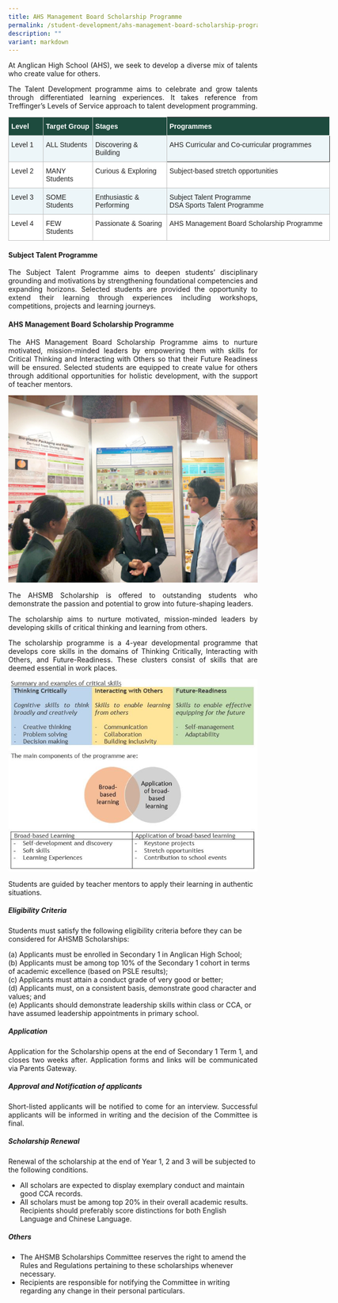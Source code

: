 ```yaml
---
title: AHS Management Board Scholarship Programme
permalink: /student-development/ahs-management-board-scholarship-programme/
description: ""
variant: markdown
---
```

<p align="justify">
At Anglican High School (AHS), we seek to develop a diverse mix of talents who create value for others.</p>

<p align="justify">
The Talent Development programme aims to celebrate and grow talents through differentiated learning experiences. It takes reference from Treffinger’s Levels of Service approach to talent development programming.</p>

<table style="border-collapse:collapse;border-spacing:0;table-layout: fixed; width: 650px" class="tg"><colgroup><col style="width: 70px"><col style="width: 100px"><col style="width: 150px"><col style="width: 330px"></colgroup><thead><tr><th style="background-color:#1d4b3e;border-color:#c0c0c0;border-style:solid;border-width:1px;color:#FFF;font-family:Arial, sans-serif;font-size:14px;font-weight:bold;overflow:hidden;padding:10px 5px;text-align:left;vertical-align:top;word-break:normal"><span style="font-weight:bold;color:#FFF;background-color:#1d4b3e">Level</span></th><th style="background-color:#1d4b3e;border-color:#c0c0c0;border-style:solid;border-width:1px;color:#FFF;font-family:Arial, sans-serif;font-size:14px;font-weight:bold;overflow:hidden;padding:10px 5px;text-align:left;vertical-align:top;word-break:normal"><span style="font-weight:bold;color:#FFF;background-color:#1d4b3e">Target Group</span></th><th style="background-color:#1d4b3e;border-color:#c0c0c0;border-style:solid;border-width:1px;color:#FFF;font-family:Arial, sans-serif;font-size:14px;font-weight:bold;overflow:hidden;padding:10px 5px;text-align:left;vertical-align:top;word-break:normal"><span style="font-weight:bold;color:#FFF;background-color:#1d4b3e">Stages</span></th><th style="background-color:#1d4b3e;border-color:c0c0c0;border-style:solid;border-width:1px;color:#FFF;font-family:Arial, sans-serif;font-size:14px;font-weight:bold;overflow:hidden;padding:10px 5px;text-align:left;vertical-align:top;word-break:normal"><span style="font-weight:bold;color:#FFF;background-color:#1d4b3e">Programmes</span></th></tr></thead><tbody><tr><td style="background-color:#EDF6F9;border-color:#c0c0c0;border-style:solid;border-width:1px;color:#222;font-family:Arial, sans-serif;font-size:14px;overflow:hidden;padding:10px 5px;text-align:left;vertical-align:top;word-break:normal"><span style="color:#222;background-color:#EDF6F9">Level 1</span></td><td style="background-color:#EDF6F9;border-color:#c0c0c0;border-style:solid;border-width:1px;color:#222;font-family:Arial, sans-serif;font-size:14px;overflow:hidden;padding:10px 5px;text-align:left;vertical-align:top;word-break:normal"><span style="color:#222;background-color:#EDF6F9">ALL Students</span></td><td style="background-color:#EDF6F9;border-color:#c0c0c0;border-style:solid;border-width:1px;color:#222;font-family:Arial, sans-serif;font-size:14px;overflow:hidden;padding:10px 5px;text-align:left;vertical-align:top;word-break:normal"><span style="color:#222;background-color:#EDF6F9">Discovering &amp; Building</span><br></td><td style="background-color:#EDF6F9;border-color:c0c0c0;border-style:solid;border-width:1px;color:#222;font-family:Arial, sans-serif;font-size:14px;overflow:hidden;padding:10px 5px;text-align:left;vertical-align:top;word-break:normal"><span style="color:#222;background-color:#EDF6F9">AHS Curricular and Co-curricular programmes</span><br></td></tr><tr><td style="background-color:#FFF;border-color:#c0c0c0;border-style:solid;border-width:1px;color:#222;font-family:Arial, sans-serif;font-size:14px;overflow:hidden;padding:10px 5px;text-align:left;vertical-align:top;word-break:normal"><span style="color:#222;background-color:#FFF">Level 2</span></td><td style="background-color:#FFF;border-color:#c0c0c0;border-style:solid;border-width:1px;color:#222;font-family:Arial, sans-serif;font-size:14px;overflow:hidden;padding:10px 5px;text-align:left;vertical-align:top;word-break:normal"><span style="color:#222;background-color:#FFF">MANY Students</span></td><td style="background-color:#FFF;border-color:#c0c0c0;border-style:solid;border-width:1px;color:#222;font-family:Arial, sans-serif;font-size:14px;overflow:hidden;padding:10px 5px;text-align:left;vertical-align:top;word-break:normal"><span style="color:#222;background-color:#FFF">Curious &amp; Exploring</span><br></td><td style="background-color:#FFF;border-color:#c0c0c0;border-style:solid;border-width:1px;color:#222;font-family:Arial, sans-serif;font-size:14px;overflow:hidden;padding:10px 5px;text-align:left;vertical-align:top;word-break:normal"><span style="color:#222;background-color:#FFF">Subject-based stretch opportunities</span><br></td></tr><tr><td style="background-color:#EDF6F9;border-color:#c0c0c0;border-style:solid;border-width:1px;color:#222;font-family:Arial, sans-serif;font-size:14px;overflow:hidden;padding:10px 5px;text-align:left;vertical-align:top;word-break:normal"><span style="color:#222;background-color:#EDF6F9">Level 3 </span></td><td style="background-color:#EDF6F9;border-color:#c0c0c0;border-style:solid;border-width:1px;color:#222;font-family:Arial, sans-serif;font-size:14px;overflow:hidden;padding:10px 5px;text-align:left;vertical-align:top;word-break:normal"><span style="color:#222;background-color:#EDF6F9">SOME Students </span></td><td style="background-color:#EDF6F9;border-color:#c0c0c0;border-style:solid;border-width:1px;color:#222;font-family:Arial, sans-serif;font-size:14px;overflow:hidden;padding:10px 5px;text-align:left;vertical-align:top;word-break:normal"><span style="color:#222;background-color:#EDF6F9">Enthusiastic &amp; Performing</span></td><td style="background-color:#EDF6F9;border-color:#c0c0c0;border-style:solid;border-width:1px;color:#222;font-family:Arial, sans-serif;font-size:14px;overflow:hidden;padding:10px 5px;text-align:left;vertical-align:top;word-break:normal"><span style="color:#222;background-color:#EDF6F9">Subject Talent Programme</span><br><span style="color:#222;background-color:#EDF6F9">DSA Sports Talent Programme</span><br></td></tr><tr><td style="background-color:#FFF;border-color:#c0c0c0;border-style:solid;border-width:1px;color:#222;font-family:Arial, sans-serif;font-size:14px;overflow:hidden;padding:10px 5px;text-align:left;vertical-align:top;word-break:normal"><span style="color:#222;background-color:#FFF">Level 4</span></td><td style="background-color:#FFF;border-color:#c0c0c0;border-style:solid;border-width:1px;color:#222;font-family:Arial, sans-serif;font-size:14px;overflow:hidden;padding:10px 5px;text-align:left;vertical-align:top;word-break:normal"><span style="color:#222;background-color:#FFF">FEW Students </span></td><td style="background-color:#FFF;border-color:#c0c0c0;border-style:solid;border-width:1px;color:#222;font-family:Arial, sans-serif;font-size:14px;overflow:hidden;padding:10px 5px;text-align:left;vertical-align:top;word-break:normal"><span style="color:#222;background-color:#FFF">Passionate &amp; Soaring</span><br></td><td style="background-color:#FFF;border-color:#c0c0c0;border-style:solid;border-width:1px;color:#222;font-family:Arial, sans-serif;font-size:14px;overflow:hidden;padding:10px 5px;text-align:left;vertical-align:top;word-break:normal"><span style="color:#222;background-color:#FFF">AHS Management Board Scholarship Programme</span></td></tr></tbody></table>

#### Subject Talent Programme
<p align="justify">
The Subject Talent Programme aims to deepen students’ disciplinary grounding and motivations by strengthening foundational competencies and expanding horizons. Selected students are provided the opportunity to extend their learning through experiences including workshops, competitions, projects and learning journeys.</p>

#### AHS Management Board Scholarship Programme
<p align="justify">
The AHS Management Board Scholarship Programme aims to nurture motivated, mission-minded leaders by empowering them with skills for Critical Thinking and Interacting with Others so that their Future Readiness will be ensured. Selected students are equipped to create value for others through additional opportunities for holistic development, with the support of teacher mentors.</p>

![](/images/Student%20Development/Talent%20Development/Talent_Dev_01.jpg)

<p align="justify">
The AHSMB Scholarship is offered to outstanding students who demonstrate the passion and potential to grow into future-shaping leaders.</p>

<p align="justify">
The scholarship aims to nurture motivated, mission-minded leaders by developing skills of critical thinking and learning from others.</p>

<p align="justify">
The scholarship programme is a 4-year developmental programme that develops core skills in the domains of Thinking Critically, Interacting with Others, and Future-Readiness. These clusters consist of skills that are deemed essential in work places.</p>

![ahsmb](/images/AHSMB_Scholarship_Programme.jpg)

Students are guided by teacher mentors to apply their learning in authentic situations.


##### Eligibility Criteria
Students must satisfy the following eligibility criteria before they can be considered for AHSMB Scholarships:

(a) Applicants must be enrolled in Secondary 1 in Anglican High School;<br>
(b) Applicants must be among top 10% of the Secondary 1 cohort in terms of academic excellence (based on PSLE results);
<br>
(c) Applicants must attain a conduct grade of very good or better;<br>
(d) Applicants must, on a consistent basis, demonstrate good character and values; and<br>
(e) Applicants should demonstrate leadership skills within class or CCA, or have assumed leadership appointments in primary school.<br>

##### Application

<p align="justify">
Application for the Scholarship opens at the end of Secondary 1 Term 1, and closes two weeks after. Application forms and links will be communicated via Parents Gateway.</p>

##### Approval and Notification of applicants
<p align="justify">
Short-listed applicants will be notified to come for an interview. Successful applicants will be informed in writing and the decision of the Committee is final.</p>

##### Scholarship Renewal
Renewal of the scholarship at the end of Year 1, 2 and 3 will be subjected to the following conditions.<br>
*    All scholars are expected to display exemplary conduct and maintain good CCA records.<br>
*    All scholars must be among top 20% in their overall academic results. Recipients should preferably score distinctions for both English Language and Chinese Language.<br>

##### Others
*  The AHSMB Scholarships Committee reserves the right to amend the Rules and Regulations pertaining to these scholarships whenever necessary.<br>
*  Recipients are responsible for notifying the Committee in writing regarding any change in their personal particulars.<br>